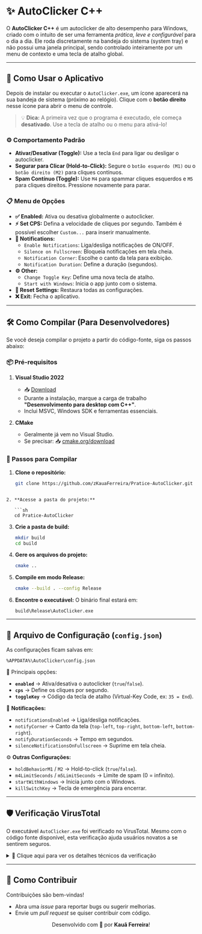 # ✨ AutoClicker C++

O **AutoClicker C++** é um autoclicker de alto desempenho para Windows, criado com o intuito de ser uma ferramenta *prática, leve e configurável* para o dia a dia. Ele roda discretamente na bandeja do sistema (system tray) e não possui uma janela principal, sendo controlado inteiramente por um menu de contexto e uma tecla de atalho global.

---

## 🚀 Como Usar o Aplicativo

Depois de instalar ou executar o `AutoClicker.exe`, um ícone aparecerá na sua bandeja de sistema (próximo ao relógio). Clique com o **botão direito** nesse ícone para abrir o menu de controle.

> 💡 **Dica:** A primeira vez que o programa é executado, ele começa **desativado**. Use a tecla de atalho ou o menu para ativá-lo!

### ⚙️ Comportamento Padrão

- **Ativar/Desativar (Toggle):** Use a tecla `End` para ligar ou desligar o autoclicker.  
- **Segurar para Clicar (Hold-to-Click):** Segure o `botão esquerdo (M1)` ou o `botão direito (M2)` para cliques contínuos.  
- **Spam Contínuo (Toggle):** Use `M4` para spammar cliques esquerdos e `M5` para cliques direitos. Pressione novamente para parar.  

### 📋 Menu de Opções

- **✅ Enabled:** Ativa ou desativa globalmente o autoclicker.  
- **⚡ Set CPS:** Defina a velocidade de cliques por segundo. Também é possível escolher `Custom...` para inserir manualmente.  
- **🔔 Notifications:**
  - `Enable Notifications`: Liga/desliga notificações de ON/OFF.  
  - `Silence on Fullscreen`: Bloqueia notificações em tela cheia.  
  - `Notification Corner`: Escolhe o canto da tela para exibição.  
  - `Notification Duration`: Define a duração (segundos).  
- **⚙️ Other:**
  - `Change Toggle Key`: Define uma nova tecla de atalho.  
  - `Start with Windows`: Inicia o app junto com o sistema.  
- **🔄 Reset Settings:** Restaura todas as configurações.  
- **❌ Exit:** Fecha o aplicativo.  

---

## 🛠️ Como Compilar (Para Desenvolvedores)

Se você deseja compilar o projeto a partir do código-fonte, siga os passos abaixo:

### 📦 Pré-requisitos

1. **Visual Studio 2022**  
   - 📥 [Download](https://visualstudio.microsoft.com/downloads/)  
   - Durante a instalação, marque a carga de trabalho **"Desenvolvimento para desktop com C++"**.  
   - Inclui MSVC, Windows SDK e ferramentas essenciais.  

2. **CMake**  
   - Geralmente já vem no Visual Studio.  
   - Se precisar: 📥 [cmake.org/download](https://cmake.org/download/)  

### 📝 Passos para Compilar

1. **Clone o repositório:**
   ```sh
   git clone https://github.com/zKauaFerreira/Pratice-AutoClicker.git
```

2. **Acesse a pasta do projeto:**

   ```sh
   cd Pratice-AutoClicker
   ```

3. **Crie a pasta de build:**

   ```sh
   mkdir build
   cd build
   ```

4. **Gere os arquivos do projeto:**

   ```sh
   cmake ..
   ```

5. **Compile em modo Release:**

   ```sh
   cmake --build . --config Release
   ```

6. **Encontre o executável:**
   O binário final estará em:

   ```
   build\Release\AutoClicker.exe
   ```

---

## 📂 Arquivo de Configuração (`config.json`)

As configurações ficam salvas em:

```
%APPDATA%\AutoClicker\config.json
```

📌 Principais opções:

* **`enabled`** → Ativa/desativa o autoclicker (`true`/`false`).
* **`cps`** → Define os cliques por segundo.
* **`toggleKey`** → Código da tecla de atalho (Virtual-Key Code, ex: `35 = End`).

🔔 **Notificações:**

* `notificationsEnabled` → Liga/desliga notificações.
* `notifyCorner` → Canto da tela (`top-left`, `top-right`, `bottom-left`, `bottom-right`).
* `notifyDurationSeconds` → Tempo em segundos.
* `silenceNotificationsOnFullscreen` → Suprime em tela cheia.

⚙️ **Outras Configurações:**

* `holdBehaviorM1` / `M2` → Hold-to-click (`true`/`false`).
* `m4LimitSeconds` / `m5LimitSeconds` → Limite de spam (0 = infinito).
* `startWithWindows` → Inicia junto com o Windows.
* `killSwitchKey` → Tecla de emergência para encerrar.

---

## 🛡️ Verificação VirusTotal

O executável `AutoClicker.exe` foi verificado no VirusTotal. Mesmo com o código fonte disponível, esta verificação ajuda usuários novatos a se sentirem seguros.

<details>
<summary>🔗 Clique aqui para ver os detalhes técnicos da verificação</summary>

* **MD5:** `cda65bb4c0f7c228994eb1943c2f74b6`
* **SHA-1:** `68178679881e8482698da3a0817870e78d80d12d`
* **SHA-256:** `eb874b9e4765f160c49c5be0077a6d52c8111f496e38f317195283094b42d1f2`
* **Vhash:** `025066655d155555105023z60028z17z22z376z475z`
* **Authentihash:** `b9ff4ed5b8277b9380a189bd5eec35bc74bfc47a21bccbd6fed141c86902bfc6`
* **Imphash:** `981ddffeef62a167ce08ee932f32e981`
* **Rich PE header hash:** `fc61f43648502f89c0bb1217411dd8e7`
* **SSDEEP:** `3072:Su2H0sFAAUL9ynC9n1vlgpXctCv8bIPzrihu+iqCrM769QoP17E3j6uF7bd:StH02AAWynC91vl7Keu+Z76/7E3v`
* **TLSH:** `T185347D67B24500B6D0F3C1FC8A9792A7F3B3BC19476262CF12B172394E76AD15D3A612`
* **File Type:** Win32 EXE (PE32+ executable GUI x86-64)
* **Magic:** PE32+ executable (GUI) x86-64, for MS Windows
* **TrID:** Win64 Executable 48.7% / Win16 NE 23.3% / OS/2 Executable 9.3% / Generic Win/DOS 9.2% / DOS Generic 9.2%
* **DetectItEasy:** PE64, Compiler MSVC 19.36.35217, Linker MS Linker 14.36.35217, Tool Visual Studio 2022
* **Magika:** PEBIN
* **File Size:** 246.50 KB (252416 bytes)

🔗 [Abrir análise completa no VirusTotal](https://www.virustotal.com/gui/file/eb874b9e4765f160c49c5be0077a6d52c8111f496e38f317195283094b42d1f2?nocache=1)

</details>

---

## 🤝 Como Contribuir

Contribuições são bem-vindas!

* Abra uma *issue* para reportar bugs ou sugerir melhorias.
* Envie um *pull request* se quiser contribuir com código.

<p align="center">
  Desenvolvido com 💙 por <b>Kauã Ferreira</b>!
</p>
